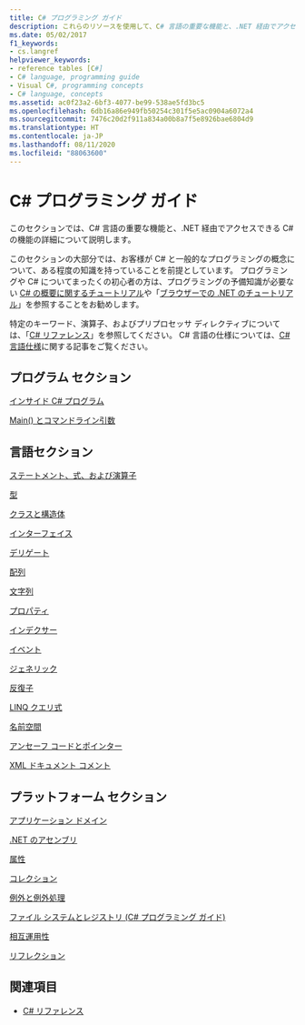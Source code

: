 ```yaml
---
title: C# プログラミング ガイド
description: これらのリソースを使用して、C# 言語の重要な機能と、.NET 経由でアクセスできる C# の機能に関する詳細を確認してください。
ms.date: 05/02/2017
f1_keywords:
- cs.langref
helpviewer_keywords:
- reference tables [C#]
- C# language, programming guide
- Visual C#, programming concepts
- C# language, concepts
ms.assetid: ac0f23a2-6bf3-4077-be99-538ae5fd3bc5
ms.openlocfilehash: 6db16a86e949fb50254c301f5e5ac0904a6072a4
ms.sourcegitcommit: 7476c20d2f911a834a00b8a7f5e8926bae6804d9
ms.translationtype: HT
ms.contentlocale: ja-JP
ms.lasthandoff: 08/11/2020
ms.locfileid: "88063600"
---
```

# <a name="c-programming-guide"></a>C# プログラミング ガイド

このセクションでは、C# 言語の重要な機能と、.NET 経由でアクセスできる C# の機能の詳細について説明します。  
  
 このセクションの大部分では、お客様が C# と一般的なプログラミングの概念について、ある程度の知識を持っていることを前提としています。 プログラミングや C# についてまったくの初心者の方は、プログラミングの予備知識が必要ない [C# の概要に関するチュートリアル](../tutorials/intro-to-csharp/index.md)や「[ブラウザーでの .NET のチュートリアル](https://dotnet.microsoft.com/learn/dotnet/in-browser-tutorial/1)」を参照することをお勧めします。  
  
 特定のキーワード、演算子、およびプリプロセッサ ディレクティブについては、「[C# リファレンス](../language-reference/index.md)」を参照してください。 C# 言語の仕様については、[C# 言語仕様](/dotnet/csharp/language-reference/language-specification/introduction)に関する記事をご覧ください。  
  
## <a name="program-sections"></a>プログラム セクション

[インサイド C# プログラム](./inside-a-program/index.md)  
  
[Main() とコマンドライン引数](./main-and-command-args/index.md)  

## <a name="language-sections"></a>言語セクション

[ステートメント、式、および演算子](./statements-expressions-operators/index.md)  

 [型](./types/index.md)  

 [クラスと構造体](./classes-and-structs/index.md)  
  
 [インターフェイス](./interfaces/index.md)  

 [デリゲート](./delegates/index.md)  

 [配列](./arrays/index.md)  
  
 [文字列](./strings/index.md)  
  
 [プロパティ](./classes-and-structs/properties.md)  
  
 [インデクサー](./indexers/index.md)  
  
 [イベント](./events/index.md)  
  
 [ジェネリック](./generics/index.md)  
  
 [反復子](./concepts/iterators.md)
  
 [LINQ クエリ式](../linq/index.md)  
  
 [名前空間](./namespaces/index.md)  
  
 [アンセーフ コードとポインター](./unsafe-code-pointers/index.md)  
  
 [XML ドキュメント コメント](./xmldoc/index.md)  
  
## <a name="platform-sections"></a>プラットフォーム セクション

 [アプリケーション ドメイン](../../framework/app-domains/application-domains.md)  
  
 [.NET のアセンブリ](../../standard/assembly/index.md)  
  
 [属性](./concepts/attributes/index.md)  
  
 [コレクション](./concepts/collections.md)  
  
 [例外と例外処理](./exceptions/index.md)  
  
 [ファイル システムとレジストリ (C# プログラミング ガイド)](./file-system/index.md)  
  
 [相互運用性](./interop/index.md)  
  
 [リフレクション](./concepts/reflection.md)  
  
## <a name="see-also"></a>関連項目

- [C# リファレンス](../language-reference/index.md)
